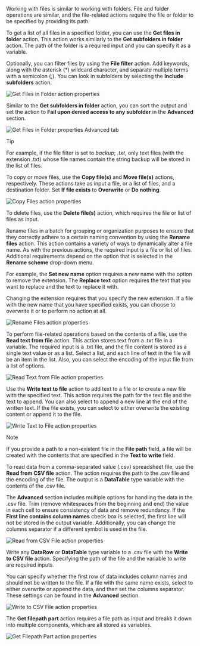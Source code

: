 Working with files is similar to working with folders. File and folder operations are similar, and the file-related actions require the file or folder to be specified by providing its path.

To get a list of all files in a specified folder, you can use the **Get files in folder** action. This action works similarly to the **Get subfolders in folder** action. The path of the folder is a required input and you can specify it as a variable. 

Optionally, you can filter files by using the **File filter** action. Add keywords, along with the asterisk (\*\) wildcard character, and separate multiple terms with a semicolon (;). You can look in subfolders by selecting the **Include subfolders** action.

![Get Files in Folder action properties](..\media\get-files-in-folder-action-properties.png)
 
Similar to the **Get subfolders in folder** action, you can sort the output and set the action to **Fail upon denied access to any subfolder** in the **Advanced** section.

![Get Files in Folder properties Advanced tab](..\media\get-files-in-folder-properties-advanced-tab.png)
 
> [!TIP]
> For example, if the file filter is set to
> *backup*; *.txt*,
> only text files (with the extension .txt) whose file names contain the string backup will be stored in the list of files.

To copy or move files, use the **Copy file(s)** and **Move file(s)** actions, respectively. These actions take as input a file, or a list of files, and a destination folder. Set **If file exists** to **Overwrite** or **Do nothing**.

![Copy Files action properties](..\media\copy-files-action-properties.png)
 
To delete files, use the **Delete file(s)** action, which requires the file or list of files as input.

Rename files in a batch for grouping or organization purposes to ensure that they correctly adhere to a certain naming convention by using the **Rename files** action. This action contains a variety of ways to dynamically alter a file name. As with the previous actions, the required input is a file or list of files. Additional requirements depend on the option that is selected in the **Rename scheme** drop-down menu. 

For example, the **Set new name** option requires a new name with the option to remove the extension. The **Replace text** option requires the text that you want to replace and the text to replace it with. 

Changing the extension requires that you specify the new extension. If a file with the new name that you have specified exists, you can choose to overwrite it or to perform no action at all.

![Rename Files action properties](..\media\rename-files-action-properties.png)
 
To perform file-related operations based on the contents of a file, use the **Read text from file** action. This action stores text from a .txt file in a variable. The required input is a .txt file, and the file content is stored as a single text value or as a list. Select a list, and each line of text in the file will be an item in the list. Also, you can select the encoding of the input file from a list of options.

![Read Text from File action properties](..\media\read-text-from-file-action-properties.png)
 
Use the **Write text to file** action to add text to a file or to create a new file with the specified text. This action requires the path for the text file and the text to append. You can also select to append a new line at the end of the written text. If the file exists, you can select to either overwrite the existing content or append it to the file.

![Write Text to File action properties](..\media\write-text-to-file-action-properties.png)
 
> [!NOTE]
> If you provide a path to a non-existent file in the **File path** field, a file will be created with the contents that are specified in the **Text to write** field.

To read data from a comma-separated value (.csv) spreadsheet file, use the **Read from CSV file** action. The action requires the path to the .csv file and the encoding of the file. The output is a **DataTable** type variable with the contents of the .csv file. 

The **Advanced** section includes multiple options for handling the data in the .csv file. Trim (remove whitespaces from the beginning and end) the value in each cell to ensure consistency of data and remove redundancy. If the **First line contains column names** check box is selected, the first line will not be stored in the output variable. Additionally, you can change the columns separator if a different symbol is used in the file. 

![Read from CSV File action properties](..\media\read-from-csv-file-action-properties.png)
 
Write any **DataRow** or **DataTable** type variable to a .csv file with the **Write to CSV file** action. Specifying the path of the file and the variable to write are required inputs. 

You can specify whether the first row of data includes column names and should not be written to the file. If a file with the same name exists, select to either overwrite or append the data, and then set the columns separator. These settings can be found in the **Advanced** section.

![Write to CSV File action properties](..\media\write-to-csv-file-action-properties.png)
 
The **Get filepath part** action requires a file path as input and breaks it down into multiple components, which are all stored as variables.

![Get Filepath Part action properties](..\media\get-filepath-part-action-properties.png)

